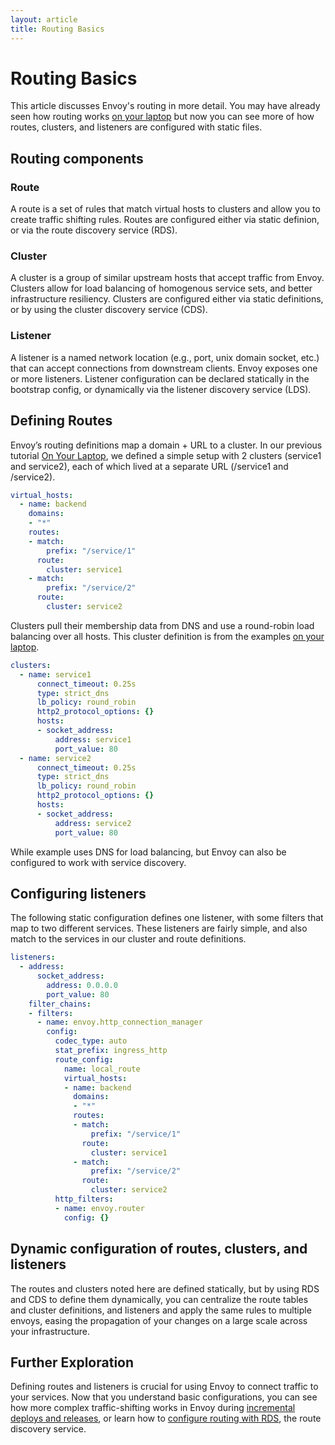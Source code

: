 ```yaml
---
layout: article
title: Routing Basics
---
```


[//]: # ( Copyright 2018 Turbine Labs, Inc.                                   )
[//]: # ( we may not use this file except in compliance with the License.     )
[//]: # ( we may obtain a copy of the License at                              )
[//]: # (                                                                     )
[//]: # (     http://www.apache.org/licenses/LICENSE-2.0                      )
[//]: # (                                                                     )
[//]: # ( Unless required by applicable law or agreed to in writing, software )
[//]: # ( distributed under the License is distributed on an "AS IS" BASIS,   )
[//]: # ( WITHOUT WARRANTIES OR CONDITIONS OF ANY KIND, either express or     )
[//]: # ( implied. See the License for the specific language governing        )
[//]: # ( permissions and limitations under the License.                      )

[//]: # (Routing Basics)

# Routing Basics

This article discusses Envoy's routing in more detail. You may have already
seen how routing works
[on your laptop](on-your-laptop.html)
but now you can see more of how routes, clusters, and listeners are configured
with static files.

## Routing components

### Route

A route is a set of rules that match virtual hosts to clusters and allow you to
create traffic shifting rules. Routes are configured either via static
definion, or via the route discovery service (RDS).

### Cluster

A cluster is a group of similar upstream hosts that accept traffic from Envoy.
Clusters allow for load balancing of homogenous service sets, and better
infrastructure resiliency. Clusters are configured either via static
definitions, or by using the cluster discovery service (CDS).

### Listener

A listener is a named network location (e.g., port, unix domain socket, etc.)
that can accept connections from  downstream clients. Envoy exposes one or more
listeners. Listener configuration can be declared statically in the bootstrap
config, or dynamically via the listener discovery service (LDS).

## Defining Routes

Envoy’s routing definitions map a domain + URL to a cluster. In our previous
tutorial
[On Your Laptop](on-your-laptop.html),
we defined a simple setup with 2 clusters (service1 and service2), each of
which lived at a separate URL (/service1 and /service2).

```yaml
virtual_hosts:
  - name: backend
    domains:
    - "*"
    routes:
    - match:
        prefix: "/service/1"
      route:
        cluster: service1
    - match:
        prefix: "/service/2"
      route:
        cluster: service2
```

Clusters pull their membership data from DNS and use a round-robin load
balancing over all hosts. This cluster definition is from the examples
[on your laptop](on-your-laptop.html).

```yaml
clusters:
  - name: service1
      connect_timeout: 0.25s
      type: strict_dns
      lb_policy: round_robin
      http2_protocol_options: {}
      hosts:
      - socket_address:
          address: service1
          port_value: 80
  - name: service2
      connect_timeout: 0.25s
      type: strict_dns
      lb_policy: round_robin
      http2_protocol_options: {}
      hosts:
      - socket_address:
          address: service2
          port_value: 80
```

While example uses DNS for load balancing, but Envoy can also be configured to
work with service discovery.

## Configuring listeners

The following static configuration defines one listener, with some filters that
map to two different services. These listeners are fairly simple, and also
match to the services in our cluster and route definitions.

```yaml
listeners:
  - address:
      socket_address:
        address: 0.0.0.0
        port_value: 80
    filter_chains:
    - filters:
      - name: envoy.http_connection_manager
        config:
          codec_type: auto
          stat_prefix: ingress_http
          route_config:
            name: local_route
            virtual_hosts:
            - name: backend
              domains:
              - "*"
              routes:
              - match:
                  prefix: "/service/1"
                route:
                  cluster: service1
              - match:
                  prefix: "/service/2"
                route:
                  cluster: service2
          http_filters:
          - name: envoy.router
            config: {}
```

## Dynamic configuration of routes, clusters, and listeners

The routes and clusters noted here are defined statically, but by using RDS and
CDS to define them dynamically, you can centralize the route tables and cluster
definitions, and listeners and apply the same rules to multiple envoys, easing
the propagation of your changes on a large scale across your infrastructure.


## Further Exploration

Defining routes and listeners is crucial for using Envoy to connect traffic to
your services. Now that you understand basic configurations, you can see how
more complex traffic-shifting works in Envoy during
[incremental deploys and releases](incremental-deploys.html),
or learn how to
[configure routing with RDS](routing-configuration.html),
the route discovery service.
